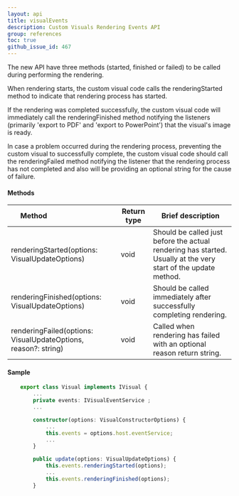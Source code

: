 ```yaml
---
layout: api
title: visualEvents
description: Custom Visuals Rendering Events API
group: references
toc: true
github_issue_id: 467
---
```


The new API have three methods (started, finished or failed) to be called during performing the rendering.

When rendering starts, the custom visual code calls the renderingStarted method to indicate that rendering process has started.

If the rendering was completed successfully, the custom visual code will immediately call the renderingFinished method notifying the listeners (primarily 'export to PDF' and 'export to PowerPoint') that the visual's image is ready.

In case a problem occurred during the rendering process, preventing the custom visual to successfully complete, the custom visual code should call the renderingFailed method notifying the listener that the rendering process has not completed and also will be providing an optional string for the cause of failure.

#### Methods

| Method&nbsp;&nbsp;&nbsp;&nbsp;&nbsp;&nbsp;&nbsp;&nbsp;&nbsp;&nbsp;&nbsp;&nbsp;&nbsp;&nbsp;&nbsp;&nbsp;&nbsp;&nbsp;&nbsp;&nbsp;&nbsp;&nbsp;&nbsp;&nbsp;&nbsp;&nbsp;&nbsp;&nbsp;&nbsp;&nbsp;| Return type | Brief description |
|---|---|---|
| renderingStarted(options: VisualUpdateOptions) | void | Should be called just before the actual rendering has started. Usually at the very start of the update method. |
| renderingFinished(options: VisualUpdateOptions) | void | Should be called immediately after successfully completing rendering. |
| renderingFailed(options: VisualUpdateOptions, reason?: string) | void | Called when rendering has failed with an optional reason return string. |

#### Sample
 
```typescript
    export class Visual implements IVisual {
        ...
        private events: IVisualEventService ;
        ...

        constructor(options: VisualConstructorOptions) {
            ...
            this.events = options.host.eventService;
            ...
        }

        public update(options: VisualUpdateOptions) {
            this.events.renderingStarted(options);
            ...
            this.events.renderingFinished(options);
        }
```
